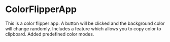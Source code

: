 # ColorFlipperApp
This is a color flipper app. A button will be clicked and the background color will change randomly. Includes a feature which allows you to copy color to clipboard. Added predefined color modes. 

